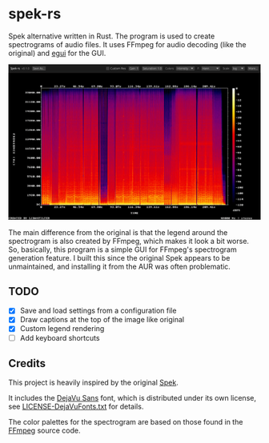 # spek-rs
Spek alternative written in Rust. The program is used to create spectrograms of audio files. It uses FFmpeg for audio decoding (like the original) and [egui](https://github.com/emilk/egui) for the GUI.

<p align="center">
<img src=".github/assets/screenshot.png"/>
</p>

The main difference from the original is that the legend around the spectrogram is also created by FFmpeg, which makes it look a bit worse. So, basically, this program is a simple GUI for FFmpeg's spectrogram generation feature. I built this since the original Spek appears to be unmaintained, and installing it from the AUR was often problematic.

## TODO
- [x] Save and load settings from a configuration file
- [x] Draw captions at the top of the image like original
- [x] Custom legend rendering
- [ ] Add keyboard shortcuts

## Credits

This project is heavily inspired by the original [Spek](https://www.spek.cc/).

It includes the [DejaVu Sans](https://dejavu-fonts.github.io/) font, which is distributed under its own license, see [LICENSE-DejaVuFonts.txt](./assets/LICENSE-DejaVuFonts.txt) for details.

The color palettes for the spectrogram are based on those found in the [FFmpeg](https://ffmpeg.org/) source code.
